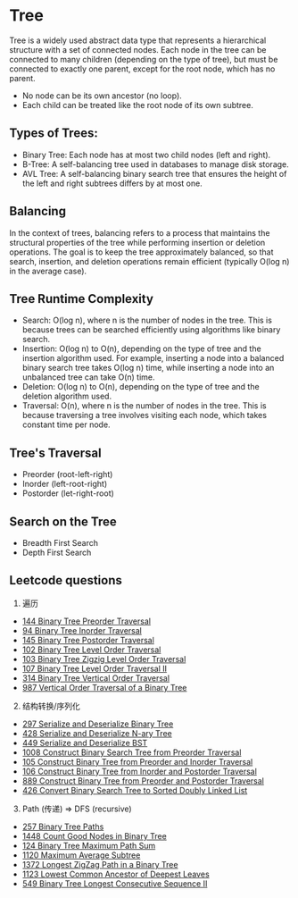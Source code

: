 # Tree

Tree is a widely used abstract data type that represents a hierarchical structure with a set of connected nodes.
Each node in the tree can be connected to many children (depending on the type of tree), but must be connected to exactly one parent, except for the root node, which has no parent.
- No node can be its own ancestor (no loop).
- Each child can be treated like the root node of its own subtree.

## Types of Trees:
- Binary Tree: Each node has at most two child nodes (left and right).
- B-Tree: A self-balancing tree used in databases to manage disk storage.
- AVL Tree: A self-balancing binary search tree that ensures the height of the left and right subtrees differs by at most one.

## Balancing

In the context of trees, balancing refers to a process that maintains the structural properties of the tree while performing insertion or deletion operations. The goal is to keep the tree approximately balanced, so that search, insertion, and deletion operations remain efficient (typically O(log n) in the average case).

## Tree Runtime Complexity
- Search: O(log n), where n is the number of nodes in the tree. This is because trees can be searched efficiently using algorithms like binary search.
- Insertion: O(log n) to O(n), depending on the type of tree and the insertion algorithm used. For example, inserting a node into a balanced binary search tree takes O(log n) time, while inserting a node into an unbalanced tree can take O(n) time.
- Deletion: O(log n) to O(n), depending on the type of tree and the deletion algorithm used.
- Traversal: O(n), where n is the number of nodes in the tree. This is because traversing a tree involves visiting each node, which takes constant time per node.

## Tree's Traversal
- Preorder  (root-left-right)
- Inorder   (left-root-right) 
- Postorder (let-right-root)

## Search on the Tree
- Breadth First Search
- Depth First Search

## Leetcode questions
1. 遍历
- [144 Binary Tree Preorder Traversal](../leetcode_questions/144_binary_tree_preorder_traversal.md)
- [94 Binary Tree Inorder Traversal](../leetcode_questions/94_binary_tree_inorder_traversal.md)
- [145 Binary Tree Postorder Traversal](../leetcode_questions/145_binary_tree_postorder_traversal.md)
- [102 Binary Tree Level Order Traversal](../leetcode_questions/102_binary_tree_level_order_traversal.md)
- [103 Binary Tree Zigzig Level Order Traversal](../leetcode_questions/103_binary_tree_zigzig_level_order_traversal.md)
- [107 Binary Tree Level Order Traversal II](../leetcode_questions/107_binary_tree_level_order_traversal_II.md)
- [314 Binary Tree Vertical Order Traversal](../leetcode_questions/314_binary_tree_vertical_order_traversal.md)
- [987 Vertical Order Traversal of a Binary Tree](../leetcode_questions/987_vertical_order_traversal_of_a_binary_tree.md)

2. 结构转换/序列化
- [297 Serialize and Deserialize Binary Tree](../leetcode_questions/297_serialize_and_deserialize_binary_tree.md)
- [428 Serialize and Deserialize N-ary Tree](../leetcode_questions/428_serialize_and_deserialize_nary_tree.md)
- [449 Serialize and Deserialize BST](../leetcode_questions/449_serialize_and_deserialize_BST.md)
- [1008 Construct Binary Search Tree from Preorder Traversal](../leetcode_questions/1008_construct_binary_search_tree_from_preorder_traversal.md)
- [105 Construct Binary Tree from Preorder and Inorder Traversal](../leetcode_questions/105_construct_binary_tree_from_preorder_and_inorder_traversal.md)
- [106 Construct Binary Tree from Inorder and Postorder Traversal](../leetcode_questions/106_construct_binary_tree_from_inorder_and_postorder_traversal.md)
- [889 Construct Binary Tree from Preorder and Postorder Traversal](../leetcode_questions/889_construct_binary_tree_from_preorder_and_postorder_traversal.md)
- [426 Convert Binary Search Tree to Sorted Doubly Linked List](../leetcode_questions/426_convert_binary_search_tree_to_sorted_doubly_linked_list.md)

3. Path (传递) => DFS (recursive)
- [257 Binary Tree Paths](../leetcode_questions/257_binary_tree_paths.md)
- [1448 Count Good Nodes in Binary Tree](../leetcode_questions/1448_count_good_nodes_in_binary_tree.md)
- [124 Binary Tree Maximum Path Sum](../leetcode_questions/124_binary_tree_maximum_path_sum.md)
- [1120 Maximum Average Subtree](../leetcode_questions/1120_maximum_average_subtree.md)
- [1372 Longest ZigZag Path in a Binary Tree](../leetcode_questions/1372_longest_zigzag_path_in_a_binary_tree.md)
- [1123 Lowest Common Ancestor of Deepest Leaves](../leetcode_questions/1123_lowest_common_ancestor_of_deepest_leaves.md)
- [549 Binary Tree Longest Consecutive Sequence II](../leetcode_questions/549_binary_tree_longest_consecutive_sequence_ii.md)
